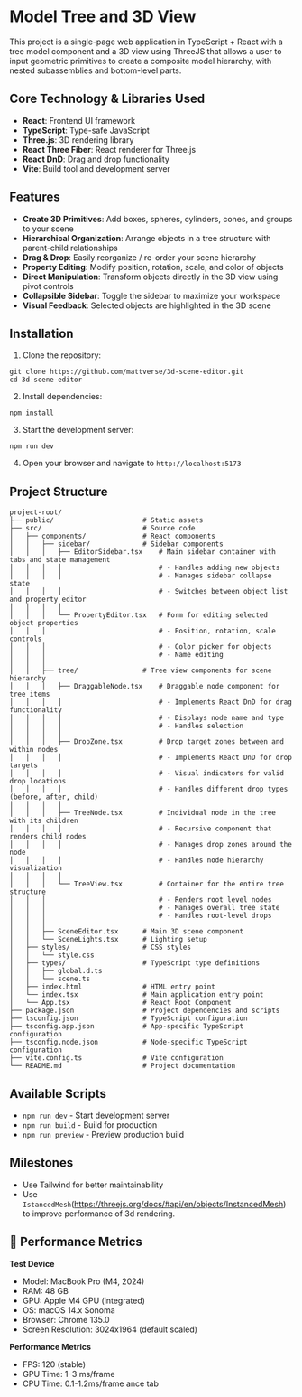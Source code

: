 # Model Tree and 3D View

This project is a single-page web application in TypeScript + React with a tree model component and a 3D view using ThreeJS that allows a user to input geometric primitives to create a composite model hierarchy, with nested subassemblies and bottom-level parts.

## Core Technology & Libraries Used 
- **React**: Frontend UI framework
- **TypeScript**: Type-safe JavaScript
- **Three.js**: 3D rendering library
- **React Three Fiber**: React renderer for Three.js
- **React DnD**: Drag and drop functionality
- **Vite**: Build tool and development server


## Features
- **Create 3D Primitives**: Add boxes, spheres, cylinders, cones, and groups to your scene
- **Hierarchical Organization**: Arrange objects in a tree structure with parent-child relationships
- **Drag & Drop**: Easily reorganize / re-order your scene hierarchy
- **Property Editing**: Modify position, rotation, scale, and color of objects
- **Direct Manipulation**: Transform objects directly in the 3D view using pivot controls
- **Collapsible Sidebar**: Toggle the sidebar to maximize your workspace
- **Visual Feedback**: Selected objects are highlighted in the 3D scene

## Installation

1. Clone the repository:

```shellscript
git clone https://github.com/mattverse/3d-scene-editor.git
cd 3d-scene-editor
```


2. Install dependencies:

```shellscript
npm install
```


3. Start the development server:

```shellscript
npm run dev
```


4. Open your browser and navigate to `http://localhost:5173`

## Project Structure

```
project-root/
├── public/                      # Static assets
├── src/                         # Source code
│   ├── components/              # React components
│   │   ├── sidebar/             # Sidebar components
│   │   │   ├── EditorSidebar.tsx    # Main sidebar container with tabs and state management
│   │   │   │                        # - Handles adding new objects
│   │   │   │                        # - Manages sidebar collapse state
│   │   │   │                        # - Switches between object list and property editor
│   │   │   │
│   │   │   └── PropertyEditor.tsx   # Form for editing selected object properties
│   │   │                            # - Position, rotation, scale controls
│   │   │                            # - Color picker for objects
│   │   │                            # - Name editing
│   │   │
│   │   ├── tree/                # Tree view components for scene hierarchy
│   │   │   ├── DraggableNode.tsx    # Draggable node component for tree items
│   │   │   │                        # - Implements React DnD for drag functionality
│   │   │   │                        # - Displays node name and type
│   │   │   │                        # - Handles selection
│   │   │   │
│   │   │   ├── DropZone.tsx         # Drop target zones between and within nodes
│   │   │   │                        # - Implements React DnD for drop targets
│   │   │   │                        # - Visual indicators for valid drop locations
│   │   │   │                        # - Handles different drop types (before, after, child)
│   │   │   │
│   │   │   ├── TreeNode.tsx         # Individual node in the tree with its children
│   │   │   │                        # - Recursive component that renders child nodes
│   │   │   │                        # - Manages drop zones around the node
│   │   │   │                        # - Handles node hierarchy visualization
│   │   │   │
│   │   │   └── TreeView.tsx         # Container for the entire tree structure
│   │   │                            # - Renders root level nodes
│   │   │                            # - Manages overall tree state
│   │   │                            # - Handles root-level drops
│   │   │
│   │   ├── SceneEditor.tsx      # Main 3D scene component
│   │   └── SceneLights.tsx      # Lighting setup
│   ├── styles/                  # CSS styles
│   │   └── style.css
│   ├── types/                   # TypeScript type definitions
│   │   ├── global.d.ts
│   │   └── scene.ts
│   ├── index.html               # HTML entry point
│   └── index.tsx                # Main application entry point
│   └── App.tsx                  # React Root Component
├── package.json                 # Project dependencies and scripts
├── tsconfig.json                # TypeScript configuration
├── tsconfig.app.json            # App-specific TypeScript configuration
├── tsconfig.node.json           # Node-specific TypeScript configuration
├── vite.config.ts               # Vite configuration
└── README.md                    # Project documentation
```

## Available Scripts

- `npm run dev` - Start development server
- `npm run build` - Build for production
- `npm run preview` - Preview production build

## Milestones

- Use Tailwind for better maintainability
- Use `IstancedMesh`(https://threejs.org/docs/#api/en/objects/InstancedMesh) to improve performance of 3d rendering. 

## 🚀 Performance Metrics

**Test Device**
- Model: MacBook Pro (M4, 2024)
- RAM: 48 GB
- GPU: Apple M4 GPU (integrated)
- OS: macOS 14.x Sonoma
- Browser: Chrome 135.0 
- Screen Resolution: 3024x1964 (default scaled)

**Performance Metrics**
- FPS: 120 (stable)
- GPU Time: 1–3 ms/frame
- CPU Time: 0.1-1.2ms/frame
ance tab
